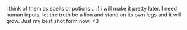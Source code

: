 i think of them as spells or potions .. :)  i will make it pretty later. I need human inputs, let the truth be a lion and stand on its own legs and it will grow. Just my best shot form now. <3
